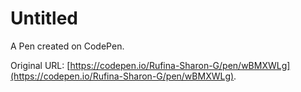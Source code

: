 # Untitled

A Pen created on CodePen.

Original URL: [https://codepen.io/Rufina-Sharon-G/pen/wBMXWLg](https://codepen.io/Rufina-Sharon-G/pen/wBMXWLg).

